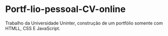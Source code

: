 # Portf-lio-pessoal-CV-online
Trabalho da Universidade Uninter, construção de um portfólio somente com HTMLL, CSS E JavaScript.
